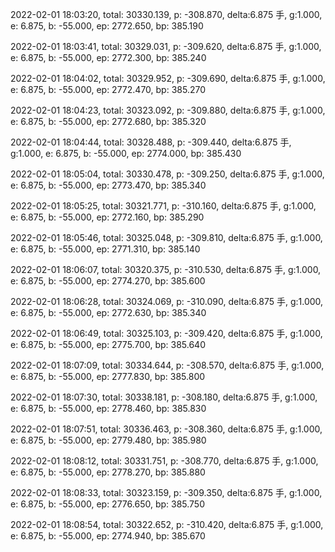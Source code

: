 2022-02-01 18:03:20, total: 30330.139, p: -308.870, delta:6.875 手, g:1.000, e: 6.875, b: -55.000, ep: 2772.650, bp: 385.190

2022-02-01 18:03:41, total: 30329.031, p: -309.620, delta:6.875 手, g:1.000, e: 6.875, b: -55.000, ep: 2772.300, bp: 385.240

2022-02-01 18:04:02, total: 30329.952, p: -309.690, delta:6.875 手, g:1.000, e: 6.875, b: -55.000, ep: 2772.470, bp: 385.270

2022-02-01 18:04:23, total: 30323.092, p: -309.880, delta:6.875 手, g:1.000, e: 6.875, b: -55.000, ep: 2772.680, bp: 385.320

2022-02-01 18:04:44, total: 30328.488, p: -309.440, delta:6.875 手, g:1.000, e: 6.875, b: -55.000, ep: 2774.000, bp: 385.430

2022-02-01 18:05:04, total: 30330.478, p: -309.250, delta:6.875 手, g:1.000, e: 6.875, b: -55.000, ep: 2773.470, bp: 385.340

2022-02-01 18:05:25, total: 30321.771, p: -310.160, delta:6.875 手, g:1.000, e: 6.875, b: -55.000, ep: 2772.160, bp: 385.290

2022-02-01 18:05:46, total: 30325.048, p: -309.810, delta:6.875 手, g:1.000, e: 6.875, b: -55.000, ep: 2771.310, bp: 385.140

2022-02-01 18:06:07, total: 30320.375, p: -310.530, delta:6.875 手, g:1.000, e: 6.875, b: -55.000, ep: 2774.270, bp: 385.600

2022-02-01 18:06:28, total: 30324.069, p: -310.090, delta:6.875 手, g:1.000, e: 6.875, b: -55.000, ep: 2772.630, bp: 385.340

2022-02-01 18:06:49, total: 30325.103, p: -309.420, delta:6.875 手, g:1.000, e: 6.875, b: -55.000, ep: 2775.700, bp: 385.640

2022-02-01 18:07:09, total: 30334.644, p: -308.570, delta:6.875 手, g:1.000, e: 6.875, b: -55.000, ep: 2777.830, bp: 385.800

2022-02-01 18:07:30, total: 30338.181, p: -308.180, delta:6.875 手, g:1.000, e: 6.875, b: -55.000, ep: 2778.460, bp: 385.830

2022-02-01 18:07:51, total: 30336.463, p: -308.360, delta:6.875 手, g:1.000, e: 6.875, b: -55.000, ep: 2779.480, bp: 385.980

2022-02-01 18:08:12, total: 30331.751, p: -308.770, delta:6.875 手, g:1.000, e: 6.875, b: -55.000, ep: 2778.270, bp: 385.880

2022-02-01 18:08:33, total: 30323.159, p: -309.350, delta:6.875 手, g:1.000, e: 6.875, b: -55.000, ep: 2776.650, bp: 385.750

2022-02-01 18:08:54, total: 30322.652, p: -310.420, delta:6.875 手, g:1.000, e: 6.875, b: -55.000, ep: 2774.940, bp: 385.670